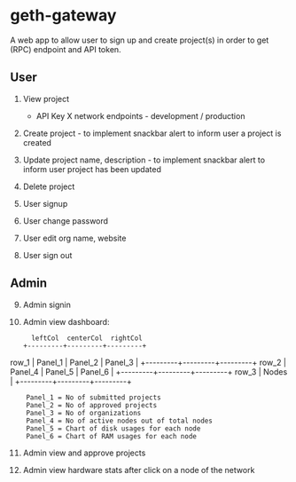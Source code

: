 # geth-gateway

A web app to allow user to sign up and create project(s) in order to get (RPC) endpoint and API token.

## User

1. View project
    - API Key
    X network endpoints - development / production

2. Create project - to implement snackbar alert to inform user a project is created

3. Update project name, description - to implement snackbar alert to inform user project has been updated

4. Delete project 

5. User signup

6. User change password

7. User edit org name, website

8. User sign out

## Admin

9. Admin signin

10. Admin view dashboard:

          leftCol  centerCol  rightCol
        +---------+---------+---------+
row_1   | Panel_1 | Panel_2 | Panel_3 |
        +---------+---------+---------+
row_2   | Panel_4 | Panel_5 | Panel_6 |
        +---------+---------+---------+
row_3   |            Nodes            |
        +---------+---------+---------+

        Panel_1 = No of submitted projects
        Panel_2 = No of approved projects
        Panel_3 = No of organizations 
        Panel_4 = No of active nodes out of total nodes
        Panel_5 = Chart of disk usages for each node
        Panel_6 = Chart of RAM usages for each node

11. Admin view and approve projects

12. Admin view hardware stats after click on a node of the network